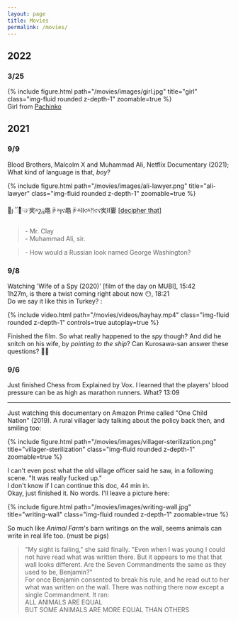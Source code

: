 ```yaml
---
layout: page
title: Movies
permalink: /movies/
---
```


## 2022

### 3/25

<div class="row">
    <div class="col-sm mt-3 mt-md-0">
        {% include figure.html path="/movies/images/girl.jpg" title="girl" class="img-fluid rounded z-depth-1" zoomable=true %}
    </div>
</div>
<div class="caption">
    Girl from <a href="https://tv.apple.com/us/show/pachinko/umc.cmc.17vf6g68dy89kk1l1nnb6min4">Pachinko</a>
</div>

## 2021

### 9/9

Blood Brothers, Malcolm X and Muhammad Ali, Netflix Documentary (2021); What kind of language is that, _boy_?

<div class="row">
    <div class="col-sm mt-3 mt-md-0">
        {% include figure.html path="/movies/images/ali-lawyer.png" title="ali-lawyer" class="img-fluid rounded z-depth-1" zoomable=true %}
    </div>
</div>

὏ȷૻշͧ☟ᜱ㞺ⰻշྰ⿌☟ⰻȷና⿌☟ⰻⅡናⰻᛗናና㞺Ⅱ㟺 [<abbr title="Cluck cluck!">decipher that</abbr>]

> \- Mr. Clay  
> \- Muhammad Ali, sir.

> \- How would a Russian look named George Washington?

### 9/8

Watching 'Wife of a Spy (2020)' [film of the day on MUBI], 15:42  
1h27m, is there a twist coming right about now 😶, 18:21  
Do we say it like this in Turkey? :

<div class="row">
    <div class="col-sm mt-3 mt-md-0">
        {% include video.html path="/movies/videos/hayhay.mp4" class="img-fluid rounded z-depth-1" controls=true autoplay=true %}
    </div>
</div>

Finished the film. So what really happened to the _spy_ though? And did he snitch on his wife, by _pointing to the ship_? Can Kurosawa-san answer these questions? 🤷‍♂️

### 9/6

Just finished Chess from Explained by Vox. I learned that the players' blood pressure can be as high as marathon runners. What? 13:09

---

Just watching this documentary on Amazon Prime called "One Child Nation" (2019). A rural villager lady talking about the policy back then, and smiling too:

<div class="row">
    <div class="col-sm mt-3 mt-md-0">
        {% include figure.html path="/movies/images/villager-sterilization.png" title="villager-sterilization" class="img-fluid rounded z-depth-1" zoomable=true %}
    </div>
</div>

I can't even post what the old village officer said he saw, in a following scene. "It was really fucked up."  
I don't know if I can continue this doc, 44 min in.  
Okay, just finished it. No words. I'll leave a picture here:

<div class="row">
    <div class="col-sm mt-3 mt-md-0">
        {% include figure.html path="/movies/images/writing-wall.jpg" title="writing-wall" class="img-fluid rounded z-depth-1" zoomable=true %}
    </div>
</div>

So much like _Animal Farm_'s barn writings on the wall, seems animals can write in real life too. (must be pigs)  

> "My sight is failing," she said finally. "Even when I was young I could not have read what was written there. But it appears to me that that wall looks different. Are the Seven Commandments the same as they used to be, Benjamin?"  
> For once Benjamin consented to break his rule, and he read out to her what was written on the wall. There was nothing there now except a single Commandment. It ran:  
> ALL ANIMALS ARE EQUAL  
> BUT SOME ANIMALS ARE MORE EQUAL THAN OTHERS

